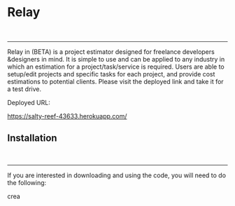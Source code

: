 <h1>Relay</h1><br>
<hr>

Relay in (BETA) is a project estimator designed for freelance developers &designers in mind.  It is simple to use and can be applied to any industry in which an estimation for a project/task/service is required.  Users are able to setup/edit projects and specific tasks for each project, and provide cost estimations to potential clients.   Please visit the deployed link and take it for a test drive.

Deployed URL:

https://salty-reef-43633.herokuapp.com/

<!-- **"CodeName: Relay"** will be any easy to use, project estimator, designed for freelance developers & designers. Once regeistered or logged in, users will be able to manage any number of project estimates for their clients. Once within a project, users can build custom project estimates for their clients with add/update/remove functionality. When the task list is developed, the user can assign a quoted time to complete each task and their desired rate of pay per said task. Once finalized, the factors/variables will be totalled into a super fun donut chart and an easy-to-read line-by-line estimate. From there the user can save/email/print their estimate for the client. Ideally, all aspects of this will come in an easy to use, visually stimulating, NOT overly complicated package/design. -->

<h2>Installation</h2><br>
<hr>

If you are interested in downloading and using the code, you will need to do the following:

crea
